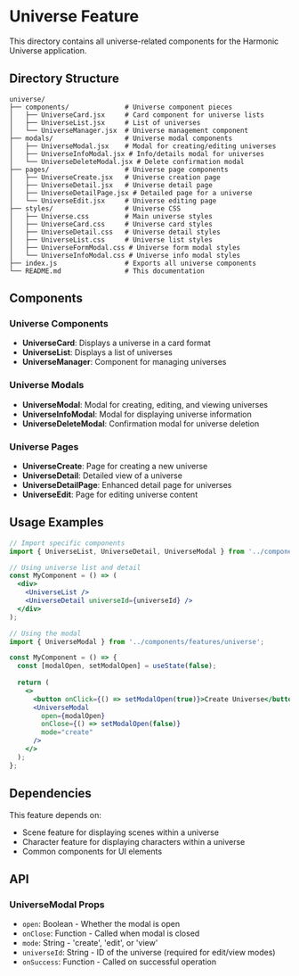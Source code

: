 # Universe Feature

This directory contains all universe-related components for the Harmonic Universe application.

## Directory Structure

```
universe/
├── components/              # Universe component pieces
│   ├── UniverseCard.jsx     # Card component for universe lists
│   ├── UniverseList.jsx     # List of universes
│   └── UniverseManager.jsx  # Universe management component
├── modals/                  # Universe modal components
│   ├── UniverseModal.jsx    # Modal for creating/editing universes
│   ├── UniverseInfoModal.jsx # Info/details modal for universes
│   └── UniverseDeleteModal.jsx # Delete confirmation modal
├── pages/                   # Universe page components
│   ├── UniverseCreate.jsx   # Universe creation page
│   ├── UniverseDetail.jsx   # Universe detail page
│   ├── UniverseDetailPage.jsx # Detailed page for a universe
│   └── UniverseEdit.jsx     # Universe editing page
├── styles/                  # Universe CSS
│   ├── Universe.css         # Main universe styles
│   ├── UniverseCard.css     # Universe card styles
│   ├── UniverseDetail.css   # Universe detail styles
│   ├── UniverseList.css     # Universe list styles
│   ├── UniverseFormModal.css # Universe form modal styles
│   └── UniverseInfoModal.css # Universe info modal styles
├── index.js                 # Exports all universe components
└── README.md                # This documentation
```

## Components

### Universe Components

- **UniverseCard**: Displays a universe in a card format
- **UniverseList**: Displays a list of universes
- **UniverseManager**: Component for managing universes

### Universe Modals

- **UniverseModal**: Modal for creating, editing, and viewing universes
- **UniverseInfoModal**: Modal for displaying universe information
- **UniverseDeleteModal**: Confirmation modal for universe deletion

### Universe Pages

- **UniverseCreate**: Page for creating a new universe
- **UniverseDetail**: Detailed view of a universe
- **UniverseDetailPage**: Enhanced detail page for universes
- **UniverseEdit**: Page for editing universe content

## Usage Examples

```jsx
// Import specific components
import { UniverseList, UniverseDetail, UniverseModal } from '../components/features/universe';

// Using universe list and detail
const MyComponent = () => (
  <div>
    <UniverseList />
    <UniverseDetail universeId={universeId} />
  </div>
);

// Using the modal
import { UniverseModal } from '../components/features/universe';

const MyComponent = () => {
  const [modalOpen, setModalOpen] = useState(false);
  
  return (
    <>
      <button onClick={() => setModalOpen(true)}>Create Universe</button>
      <UniverseModal 
        open={modalOpen}
        onClose={() => setModalOpen(false)}
        mode="create"
      />
    </>
  );
};
```

## Dependencies

This feature depends on:
- Scene feature for displaying scenes within a universe
- Character feature for displaying characters within a universe
- Common components for UI elements

## API

### UniverseModal Props
- `open`: Boolean - Whether the modal is open
- `onClose`: Function - Called when modal is closed
- `mode`: String - 'create', 'edit', or 'view'
- `universeId`: String - ID of the universe (required for edit/view modes)
- `onSuccess`: Function - Called on successful operation 